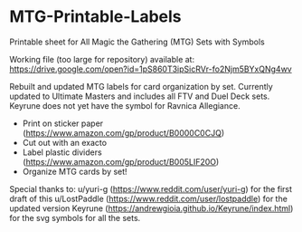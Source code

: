 # MTG-Printable-Labels
Printable sheet for All Magic the Gathering (MTG) Sets with Symbols

Working file (too large for repository) available at: https://drive.google.com/open?id=1pS860T3ipSicRVr-fo2Njm5BYxQNg4wv

Rebuilt and updated MTG labels for card organization by set. Currently updated to Ultimate Masters and includes all FTV and Duel Deck sets. Keyrune does not yet have the symbol for Ravnica Allegiance.

- Print on sticker paper (https://www.amazon.com/gp/product/B0000C0CJQ)
- Cut out with an exacto
- Label plastic dividers (https://www.amazon.com/gp/product/B005LIF20O)
- Organize MTG cards by set!

Special thanks to:
u/yuri-g (https://www.reddit.com/user/yuri-g) for the first draft of this
u/LostPaddle (https://www.reddit.com/user/lostpaddle) for the updated version
Keyrune (https://andrewgioia.github.io/Keyrune/index.html) for the svg symbols for all the sets.

